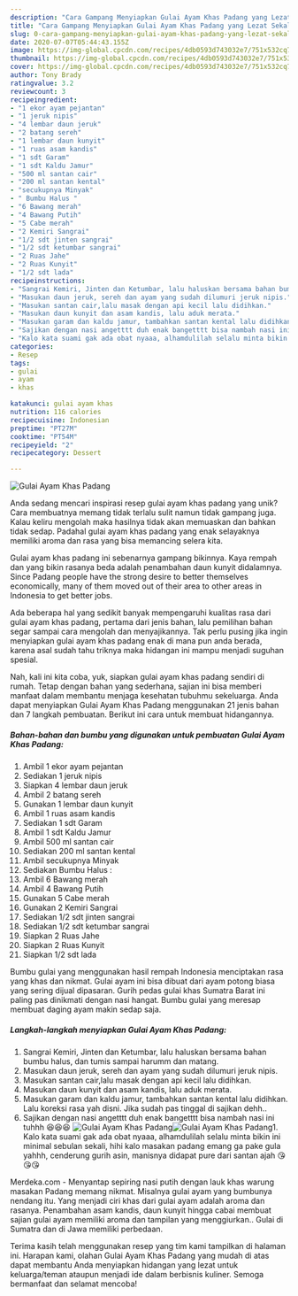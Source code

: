 ```yaml
---
description: "Cara Gampang Menyiapkan Gulai Ayam Khas Padang yang Lezat Sekali"
title: "Cara Gampang Menyiapkan Gulai Ayam Khas Padang yang Lezat Sekali"
slug: 0-cara-gampang-menyiapkan-gulai-ayam-khas-padang-yang-lezat-sekali
date: 2020-07-07T05:44:43.155Z
image: https://img-global.cpcdn.com/recipes/4db0593d743032e7/751x532cq70/gulai-ayam-khas-padang-foto-resep-utama.jpg
thumbnail: https://img-global.cpcdn.com/recipes/4db0593d743032e7/751x532cq70/gulai-ayam-khas-padang-foto-resep-utama.jpg
cover: https://img-global.cpcdn.com/recipes/4db0593d743032e7/751x532cq70/gulai-ayam-khas-padang-foto-resep-utama.jpg
author: Tony Brady
ratingvalue: 3.2
reviewcount: 3
recipeingredient:
- "1 ekor ayam pejantan"
- "1 jeruk nipis"
- "4 lembar daun jeruk"
- "2 batang sereh"
- "1 lembar daun kunyit"
- "1 ruas asam kandis"
- "1 sdt Garam"
- "1 sdt Kaldu Jamur"
- "500 ml santan cair"
- "200 ml santan kental"
- "secukupnya Minyak"
- " Bumbu Halus "
- "6 Bawang merah"
- "4 Bawang Putih"
- "5 Cabe merah"
- "2 Kemiri Sangrai"
- "1/2 sdt jinten sangrai"
- "1/2 sdt ketumbar sangrai"
- "2 Ruas Jahe"
- "2 Ruas Kunyit"
- "1/2 sdt lada"
recipeinstructions:
- "Sangrai Kemiri, Jinten dan Ketumbar, lalu haluskan bersama bahan bumbu halus, dan tumis sampai harumm dan matang."
- "Masukan daun jeruk, sereh dan ayam yang sudah dilumuri jeruk nipis."
- "Masukan santan cair,lalu masak dengan api kecil lalu didihkan."
- "Masukan daun kunyit dan asam kandis, lalu aduk merata."
- "Masukan garam dan kaldu jamur, tambahkan santan kental lalu didihkan. Lalu koreksi rasa yah disni. Jika sudah pas tinggal di sajikan dehh.."
- "Sajikan dengan nasi angetttt duh enak bangetttt bisa nambah nasi ini tuhhh 😆😆😆"
- "Kalo kata suami gak ada obat nyaaa, alhamdulilah selalu minta bikin ini minimal sebulan sekali, hihi kalo masakan padang emang ga pake gula yahhh, cenderung gurih asin, manisnya didapat pure dari santan ajah 😘😘😘"
categories:
- Resep
tags:
- gulai
- ayam
- khas

katakunci: gulai ayam khas 
nutrition: 116 calories
recipecuisine: Indonesian
preptime: "PT27M"
cooktime: "PT54M"
recipeyield: "2"
recipecategory: Dessert

---
```



![Gulai Ayam Khas Padang](https://img-global.cpcdn.com/recipes/4db0593d743032e7/751x532cq70/gulai-ayam-khas-padang-foto-resep-utama.jpg)

Anda sedang mencari inspirasi resep gulai ayam khas padang yang unik? Cara membuatnya memang tidak terlalu sulit namun tidak gampang juga. Kalau keliru mengolah maka hasilnya tidak akan memuaskan dan bahkan tidak sedap. Padahal gulai ayam khas padang yang enak selayaknya memiliki aroma dan rasa yang bisa memancing selera kita.

Gulai ayam khas padang ini sebenarnya gampang bikinnya. Kaya rempah dan yang bikin rasanya beda adalah penambahan daun kunyit didalamnya. Since Padang people have the strong desire to better themselves economically, many of them moved out of their area to other areas in Indonesia to get better jobs.

Ada beberapa hal yang sedikit banyak mempengaruhi kualitas rasa dari gulai ayam khas padang, pertama dari jenis bahan, lalu pemilihan bahan segar sampai cara mengolah dan menyajikannya. Tak perlu pusing jika ingin menyiapkan gulai ayam khas padang enak di mana pun anda berada, karena asal sudah tahu triknya maka hidangan ini mampu menjadi suguhan spesial.


Nah, kali ini kita coba, yuk, siapkan gulai ayam khas padang sendiri di rumah. Tetap dengan bahan yang sederhana, sajian ini bisa memberi manfaat dalam membantu menjaga kesehatan tubuhmu sekeluarga. Anda dapat menyiapkan Gulai Ayam Khas Padang menggunakan 21 jenis bahan dan 7 langkah pembuatan. Berikut ini cara untuk membuat hidangannya.

<!--inarticleads1-->

##### Bahan-bahan dan bumbu yang digunakan untuk pembuatan Gulai Ayam Khas Padang:

1. Ambil 1 ekor ayam pejantan
1. Sediakan 1 jeruk nipis
1. Siapkan 4 lembar daun jeruk
1. Ambil 2 batang sereh
1. Gunakan 1 lembar daun kunyit
1. Ambil 1 ruas asam kandis
1. Sediakan 1 sdt Garam
1. Ambil 1 sdt Kaldu Jamur
1. Ambil 500 ml santan cair
1. Sediakan 200 ml santan kental
1. Ambil secukupnya Minyak
1. Sediakan  Bumbu Halus :
1. Ambil 6 Bawang merah
1. Ambil 4 Bawang Putih
1. Gunakan 5 Cabe merah
1. Gunakan 2 Kemiri Sangrai
1. Sediakan 1/2 sdt jinten sangrai
1. Sediakan 1/2 sdt ketumbar sangrai
1. Siapkan 2 Ruas Jahe
1. Siapkan 2 Ruas Kunyit
1. Siapkan 1/2 sdt lada


Bumbu gulai yang menggunakan hasil rempah Indonesia menciptakan rasa yang khas dan nikmat. Gulai ayam ini bisa dibuat dari ayam potong biasa yang sering dijual dipasaran. Gurih pedas gulai khas Sumatra Barat ini paling pas dinikmati dengan nasi hangat. Bumbu gulai yang meresap membuat daging ayam makin sedap saja. 

<!--inarticleads2-->

##### Langkah-langkah menyiapkan Gulai Ayam Khas Padang:

1. Sangrai Kemiri, Jinten dan Ketumbar, lalu haluskan bersama bahan bumbu halus, dan tumis sampai harumm dan matang.
1. Masukan daun jeruk, sereh dan ayam yang sudah dilumuri jeruk nipis.
1. Masukan santan cair,lalu masak dengan api kecil lalu didihkan.
1. Masukan daun kunyit dan asam kandis, lalu aduk merata.
1. Masukan garam dan kaldu jamur, tambahkan santan kental lalu didihkan. Lalu koreksi rasa yah disni. Jika sudah pas tinggal di sajikan dehh..
1. Sajikan dengan nasi angetttt duh enak bangetttt bisa nambah nasi ini tuhhh 😆😆😆
<img src="//assets-global.cpcdn.com/assets/icons/button_play-2c75c40dde080a61004c1f40b05d8f140eaff45d7e9e6481dc71c63d2e7c4909.png" alt="Gulai Ayam Khas Padang"><img src="//assets-global.cpcdn.com/assets/icons/button_play-2c75c40dde080a61004c1f40b05d8f140eaff45d7e9e6481dc71c63d2e7c4909.png" alt="Gulai Ayam Khas Padang">1. Kalo kata suami gak ada obat nyaaa, alhamdulilah selalu minta bikin ini minimal sebulan sekali, hihi kalo masakan padang emang ga pake gula yahhh, cenderung gurih asin, manisnya didapat pure dari santan ajah 😘😘😘


Merdeka.com - Menyantap sepiring nasi putih dengan lauk khas warung masakan Padang memang nikmat. Misalnya gulai ayam yang bumbunya nendang itu. Yang menjadi ciri khas dari gulai ayam adalah aroma dan rasanya. Penambahan asam kandis, daun kunyit hingga cabai membuat sajian gulai ayam memiliki aroma dan tampilan yang menggiurkan.. Gulai di Sumatra dan di Jawa memiliki perbedaan. 

Terima kasih telah menggunakan resep yang tim kami tampilkan di halaman ini. Harapan kami, olahan Gulai Ayam Khas Padang yang mudah di atas dapat membantu Anda menyiapkan hidangan yang lezat untuk keluarga/teman ataupun menjadi ide dalam berbisnis kuliner. Semoga bermanfaat dan selamat mencoba!
